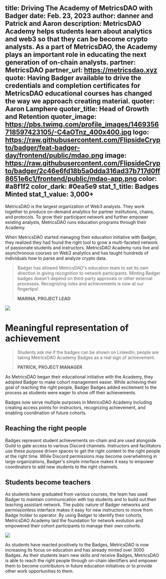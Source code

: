 title: Driving The Academy of MetricsDAO with Badger
date: Feb. 23, 2023
author: danner and Patrick and Aaron
description: MetricsDAO Academy helps students learn about analytics and web3 so that they can be become crypto analysts. As a part of MetricsDAO, the Academy plays an important role in educating the next generation of on-chain analysts.
partner: MetricsDAO
partner_url: https://metricsdao.xyz
quote: Having Badger available to drive the credentials and completion certificates for MetricsDAO educational courses has changed the way we approach creating material.
quoter: Aaron Lamphere
quoter_title: Head of Growth and Retention
quoter_image: https://pbs.twimg.com/profile_images/1469356718597423105/-C4aOTnz_400x400.jpg
logo: https://raw.githubusercontent.com/FlipsideCrypto/badger/feat-badger-day/frontend/public/mdao.png
image: https://raw.githubusercontent.com/FlipsideCrypto/badger/2c46e6fd18b5a0dda316ad37b717d0ff8651e6c1/frontend/public/mdao-app.png
color: #a8f1f2
color_dark: #0ea5e9
stat_1_title: Badges Minted
stat_1_value: 3,000+
---
MetricsDAO is the largest organization of Web3 analysts. They work together to produce on-demand analytics for partner institutions, chains, and protocols. To grow their participant network and further empower existing analysts, MetricsDAO runs education programs through their Academy.

When MetricsDAO started managing their education initiative with Badger, they realized they had found the right tool to grow a multi-faceted network of passionate students and instructors. MetricsDAO Academy runs live and asynchronous courses on Web3 analytics and has taught hundreds of individuals how to parse and analyze crypto data.

> Badger has allowed MetricsDAO's education team to set its own direction in giving recognition to network participants. Minting Badger badges doesn't depend on third-party approvals or other external processes. Recognizing roles and achievements is now at our fingertips!
> 
> **MARINA, PROJECT LEAD**

![](https://i.seadn.io/gcs/files/4dd29ffbba7808eaa6252a7889595584.png?auto=format&w=300)

# Meaningful representation of achievement

> Students ask me if the badges can be shown on LinkedIn; people are taking MetricsDAO Academy Badges as a real sign of achievement. 
> 
> **PATRICK, PROJECT MANAGER**

As MetricsDAO began their educational initiative with the Academy, they adopted Badger to make cohort management easier. While achieving their goal of reaching the right people, Badger Badges added excitement to the process as students were eager to show off their achievements.

Badges now serve multiple purposes in MetricsDAO Academy including creating access points for instructors, recognizing achievement, and enabling coordination of future cohorts. 

## Reaching the right people

 Badges represent student achievements on-chain and are used alongside Guild to gate access to various Discord channels. Instructors and facilitators use these purpose driven spaces to get the right content to the right people at the right time. While Discord permissions may become overwhelming in large organizations, Badger's simple interface makes it easy to empower coordinators to add new students to the right channels.

## Students become teachers

 As students have graduated from various courses, the team has used Badger to maintain communication with top students and to build out their teaching assistant network. The public nature of Badger networks and permissionless interface makes it easy for new instructors to move from Badge holder to operator. By using Badger to identify their cohorts, MetricsDAO Academy laid the foundation for network evolution and empowered their cohort participants to manage their own cohorts.

 ![](https://i.seadn.io/gcs/files/875893effb1e6fbb6c7100bc01090fd9.png?auto=format&w=300)

As students have reacted positively to the Badges, MetricsDAO is now increasing its focus on education and has already minted over 3000 Badges. As their students learn new skills and receive Badges, MetricsDAO is able to reach the right people through on-chain identifiers and empower them to become contributors in future education initiatives or to provide other work opportunities to them.